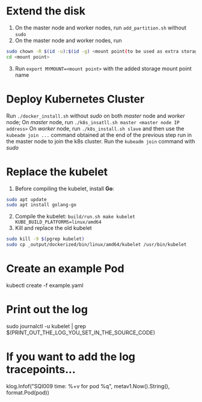 # Extend the disk
1. On the master node and worker nodes, run `add_partition.sh` without `sudo`
2. On the master node and worker nodes, run
```bash
sudo chown -R $(id -u):$(id -g) <mount point(to be used as extra storage)>
cd <mount point>
```
3. Run `export MYMOUNT=<mount point>` with the added storage mount point name


# Deploy Kubernetes Cluster
Run `./docker_install.sh` without *sudo* on both *master* node and *worker* node;
On *master* node, run `./k8s_insatll.sh master <master node IP address>`
On *worker* node, run `./k8s_install.sh slave` and then use the `kubeadm join ...` command obtained at the end of the previous step run in the master node to join the k8s cluster. Run the `kubeadm join` command with *sudo*

# Replace the kubelet
1. Before compiling the kubelet, install **Go**: 
```bash
sudo apt update
sudo apt install golang-go
```
2. Compile the kubelet: `build/run.sh make kubelet KUBE_BUILD_PLATFORMS=linux/amd64`
3. Kill and replace the old kubelet
```bash
sudo kill -9 $(pgrep kubelet)
sudo cp _output/dockerized/bin/linux/amd64/kubelet /usr/bin/kubelet
```
# Create an example Pod
kubectl create -f example.yaml

# Print out the log
sudo journalctl -u kubelet | grep $(PRINT_OUT_THE_LOG_YOU_SET_IN_THE_SOURCE_CODE)

# If you want to add the log tracepoints...
klog.Infof("SQI009 time: %+v for pod %q", metav1.Now().String(), format.Pod(pod))
